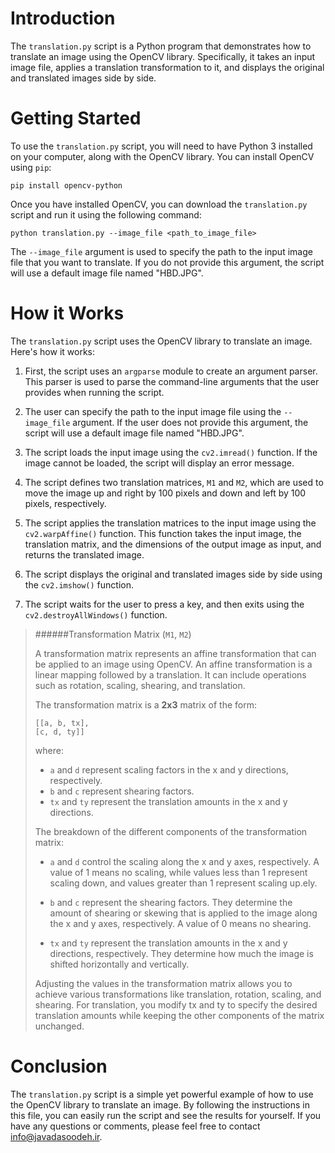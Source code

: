 # Introduction

The `translation.py` script is a Python program that demonstrates how to translate an image using the OpenCV library. Specifically, it takes an input image file, applies a translation transformation to it, and displays the original and translated images side by side.

# Getting Started

To use the `translation.py` script, you will need to have Python 3 installed on your computer, along with the OpenCV library. You can install OpenCV using `pip`:

`pip install opencv-python`

Once you have installed OpenCV, you can download the `translation.py` script and run it using the following command:

`python translation.py --image_file <path_to_image_file>`

The `--image_file` argument is used to specify the path to the input image file that you want to translate. If you do not provide this argument, the script will use a default image file named "HBD.JPG".

# How it Works

The `translation.py` script uses the OpenCV library to translate an image. Here's how it works:

1. First, the script uses an `argparse` module to create an argument parser. This parser is used to parse the command-line arguments that the user provides when running the script.

2. The user can specify the path to the input image file using the `--image_file` argument. If the user does not provide this argument, the script will use a default image file named "HBD.JPG".

3. The script loads the input image using the `cv2.imread()` function. If the image cannot be loaded, the script will display an error message.

4. The script defines two translation matrices, `M1` and `M2`, which are used to move the image up and right by 100 pixels and down and left by 100 pixels, respectively.

5. The script applies the translation matrices to the input image using the `cv2.warpAffine()` function. This function takes the input image, the translation matrix, and the dimensions of the output image as input, and returns the translated image.

6. The script displays the original and translated images side by side using the `cv2.imshow()` function.

7. The script waits for the user to press a key, and then exits using the `cv2.destroyAllWindows()` function.


> ######Transformation Matrix (`M1`, `M2`)
>
> A transformation matrix represents an affine transformation that can be applied to an image using OpenCV. An affine transformation is a linear mapping followed by a translation. It can include operations such as rotation, scaling, shearing, and translation.
>
>The transformation matrix is a <b>2x3</b> matrix of the form:
>
> `[[a, b, tx],` <br>
>  `[c, d, ty]]` 
>
>
> where:
>
> - `a` and `d` represent scaling factors in the x and y directions, respectively.
> - `b` and `c` represent shearing factors.
> - `tx` and `ty` represent the translation amounts in the x and y directions.
>
> The breakdown of the different components of the transformation matrix:
>
> - `a` and `d` control the scaling along the x and y axes, respectively. A value of 1 means no scaling, while values less than 1 represent scaling down, and values greater than 1 represent scaling up.ely.
>
> - `b` and `c` represent the shearing factors. They determine the amount of shearing or skewing that is applied to the image along the x and y axes, respectively. A value of 0 means no shearing.
> 
> - `tx` and `ty` represent the translation amounts in the x and y directions, respectively. They determine how much the image is shifted horizontally and vertically.
>
> Adjusting the values in the transformation matrix allows you to achieve various transformations like translation, rotation, scaling, and shearing. For translation, you modify tx and ty to specify the desired translation amounts while keeping the other components of the matrix unchanged.


# Conclusion

The `translation.py` script is a simple yet powerful example of how to use the OpenCV library to translate an image. By following the instructions in this file, you can easily run the script and see the results for yourself. If you have any questions or comments, please feel free to contact [info@javadasoodeh.ir](mailto:info@javadasoodeh.ir).